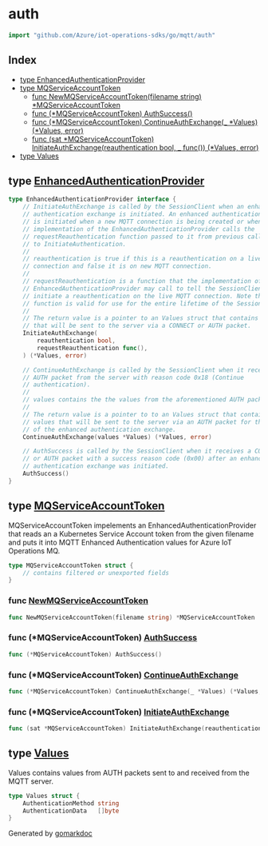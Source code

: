 <!-- Code generated by gomarkdoc. DO NOT EDIT -->

# auth

```go
import "github.com/Azure/iot-operations-sdks/go/mqtt/auth"
```

## Index

- [type EnhancedAuthenticationProvider](<#EnhancedAuthenticationProvider>)
- [type MQServiceAccountToken](<#MQServiceAccountToken>)
  - [func NewMQServiceAccountToken\(filename string\) \*MQServiceAccountToken](<#NewMQServiceAccountToken>)
  - [func \(\*MQServiceAccountToken\) AuthSuccess\(\)](<#MQServiceAccountToken.AuthSuccess>)
  - [func \(\*MQServiceAccountToken\) ContinueAuthExchange\(\_ \*Values\) \(\*Values, error\)](<#MQServiceAccountToken.ContinueAuthExchange>)
  - [func \(sat \*MQServiceAccountToken\) InitiateAuthExchange\(reauthentication bool, \_ func\(\)\) \(\*Values, error\)](<#MQServiceAccountToken.InitiateAuthExchange>)
- [type Values](<#Values>)


<a name="EnhancedAuthenticationProvider"></a>
## type [EnhancedAuthenticationProvider](<https://github.com/Azure/iot-operations-sdks/blob/main/go/mqtt/auth/types.go#L12-L50>)



```go
type EnhancedAuthenticationProvider interface {
    // InitiateAuthExchange is called by the SessionClient when an enhanced
    // authentication exchange is initiated. An enhanced authentication exchange
    // is initiated when a new MQTT connection is being created or when the
    // implementation of the EnhancedAuthenticationProvider calls the
    // requestReauthentication function passed to it from previous calls to
    // to InitiateAuthentication.
    //
    // reauthentication is true if this is a reauthentication on a live MQTT
    // connection and false it is on new MQTT connection.
    //
    // requestReauthentication is a function that the implementation of
    // EnhancedAuthenticationProvider may call to tell the SessionClient to
    // initiate a reauthentication on the live MQTT connection. Note that this
    // function is valid for use for the entire lifetime of the SessionClient.
    //
    // The return value is a pointer to an Values struct that contains values
    // that will be sent to the server via a CONNECT or AUTH packet.
    InitiateAuthExchange(
        reauthentication bool,
        requestReauthentication func(),
    ) (*Values, error)

    // ContinueAuthExchange is called by the SessionClient when it receives an
    // AUTH packet from the server with reason code 0x18 (Continue
    // authentication).
    //
    // values contains the the values from the aforementioned AUTH packet.
    //
    // The return value is a pointer to to an Values struct that contains
    // values that will be sent to the server via an AUTH packet for this round
    // of the enhanced authentication exchange.
    ContinueAuthExchange(values *Values) (*Values, error)

    // AuthSuccess is called by the SessionClient when it receives a CONNACK
    // or AUTH packet with a success reason code (0x00) after an enhanced
    // authentication exchange was initiated.
    AuthSuccess()
}
```

<a name="MQServiceAccountToken"></a>
## type [MQServiceAccountToken](<https://github.com/Azure/iot-operations-sdks/blob/main/go/mqtt/auth/mq_sat.go#L13-L15>)

MQServiceAccountToken impelements an EnhancedAuthenticationProvider that reads an a Kubernetes Service Account token from the given filename and puts it into MQTT Enhanced Authentication values for Azure IoT Operations MQ.

```go
type MQServiceAccountToken struct {
    // contains filtered or unexported fields
}
```

<a name="NewMQServiceAccountToken"></a>
### func [NewMQServiceAccountToken](<https://github.com/Azure/iot-operations-sdks/blob/main/go/mqtt/auth/mq_sat.go#L17>)

```go
func NewMQServiceAccountToken(filename string) *MQServiceAccountToken
```



<a name="MQServiceAccountToken.AuthSuccess"></a>
### func \(\*MQServiceAccountToken\) [AuthSuccess](<https://github.com/Azure/iot-operations-sdks/blob/main/go/mqtt/auth/mq_sat.go#L49>)

```go
func (*MQServiceAccountToken) AuthSuccess()
```



<a name="MQServiceAccountToken.ContinueAuthExchange"></a>
### func \(\*MQServiceAccountToken\) [ContinueAuthExchange](<https://github.com/Azure/iot-operations-sdks/blob/main/go/mqtt/auth/mq_sat.go#L41-L43>)

```go
func (*MQServiceAccountToken) ContinueAuthExchange(_ *Values) (*Values, error)
```



<a name="MQServiceAccountToken.InitiateAuthExchange"></a>
### func \(\*MQServiceAccountToken\) [InitiateAuthExchange](<https://github.com/Azure/iot-operations-sdks/blob/main/go/mqtt/auth/mq_sat.go#L21-L24>)

```go
func (sat *MQServiceAccountToken) InitiateAuthExchange(reauthentication bool, _ func()) (*Values, error)
```



<a name="Values"></a>
## type [Values](<https://github.com/Azure/iot-operations-sdks/blob/main/go/mqtt/auth/types.go#L7-L10>)

Values contains values from AUTH packets sent to and received from the MQTT server.

```go
type Values struct {
    AuthenticationMethod string
    AuthenticationData   []byte
}
```

Generated by [gomarkdoc](<https://github.com/princjef/gomarkdoc>)
